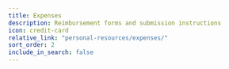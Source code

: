 ```yaml
---
title: Expenses
description: Reimbursement forms and submission instructions
icon: credit-card
relative_link: "personal-resources/expenses/"
sort_order: 2
include_in_search: false
---
```

